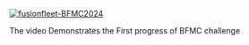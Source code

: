 [![fusionfleet-BFMC2024](https://img.youtube.com/vi/PRHiavzkrGQ/0.jpg)](https://www.youtube.com/watch?v=PRHiavzkrGQ)

The video Demonstrates the First progress of BFMC challenge
